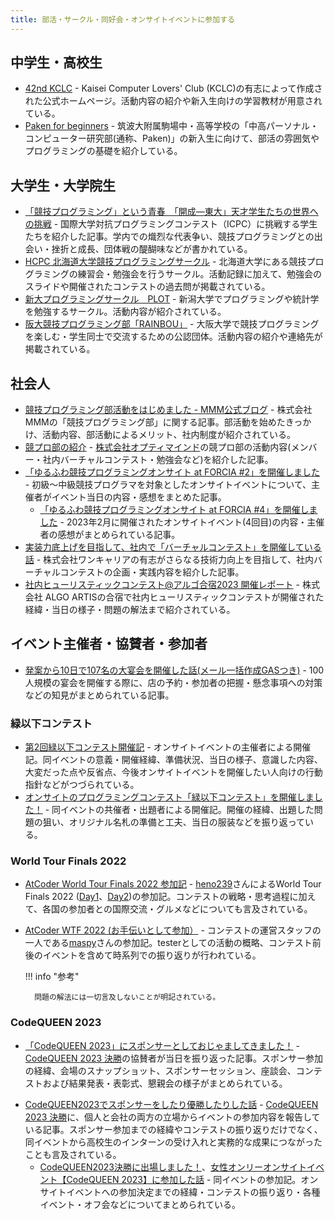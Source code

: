 ```yaml
---
title: 部活・サークル・同好会・オンサイトイベントに参加する
---
```


## 中学生・高校生

- [42nd KCLC](https://kclc-kaisei.github.io/index.html) - Kaisei Computer Lovers' Club (KCLC)の有志によって作成された公式ホームページ。活動内容の紹介や新入生向けの学習教材が用意されている。
- [Paken for beginners](https://tkpaken.github.io/beginners/) - 筑波大附属駒場中・高等学校の「中高パーソナル・コンピューター研究部(通称、Paken)」の新入生に向けて、部活の雰囲気やプログラミングの基礎を紹介している。

## 大学生・大学院生

- [「競技プログラミング」という青春　「開成―東大」天才学生たちの世界への挑戦](https://www.dailyshincho.jp/article/2021/04140602/) - 国際大学対抗プログラミングコンテスト（ICPC）に挑戦する学生たちを紹介した記事。学内での熾烈な代表争い、競技プログラミングとの出会い・挫折と成長、団体戦の醍醐味などが書かれている。
- [HCPC 北海道大学競技プログラミングサークル](https://hcpc-hokudai.github.io/) - 北海道大学にある競技プログラミングの練習会・勉強会を行うサークル。活動記録に加えて、勉強会のスライドや開催されたコンテストの過去問が掲載されている。
- [新大プログラミングサークル　PLOT](https://twitter.com/plot_niigata) - 新潟大学でプログラミングや統計学を勉強するサークル。活動内容が紹介されている。
- [阪大競技プログラミング部「RAINBOU」](https://rainbou.org/) - 大阪大学で競技プログラミングを楽しむ・学生同士で交流するための公認団体。活動内容の紹介や連絡先が掲載されている。

## 社会人

- [競技プログラミング部活動をはじめました - MMM公式ブログ](https://blog.mmmcorp.co.jp/blog/2020/12/26/competitive-programming-club/) - 株式会社MMMの「競技プログラミング部」に関する記事。部活動を始めたきっかけ、活動内容、部活動によるメリット、社内制度が紹介されている。
- [競プロ部の紹介](https://note.com/t_fuki889/n/nc4ecec3265e2) - [株式会社オプティマインド](https://www.optimind.tech/)の競プロ部の活動内容(メンバー・社内バーチャルコンテスト・勉強会など)を紹介した記事。
- [「ゆるふわ競技プログラミングオンサイト at FORCIA #2」を開催しました](https://www.forcia.com/blog/001393.html) - 初級〜中級競技プログラマを対象としたオンサイトイベントについて、主催者がイベント当日の内容・感想をまとめた記事。
    - [「ゆるふわ競技プログラミングオンサイト at FORCIA #4」を開催しました](https://www.forcia.com/blog/002620.html) - 2023年2月に開催されたオンサイトイベント(4回目)の内容・主催者の感想がまとめられている記事。
- [実装力底上げを目指して、社内で「バーチャルコンテスト」を開催している話](https://note.com/dev_onecareer/n/n5f486629806d) - 株式会社ワンキャリアの有志がさらなる技術力向上を目指して、社内バーチャルコンテストの企画・実践内容を紹介した記事。
- [社内ヒューリスティックコンテスト@アルゴ合宿2023 開催レポート](https://media.algo-artis.com/posts/bN4vP1cR) - 株式会社 ALGO ARTISの合宿で社内ヒューリスティックコンテストが開催された経緯・当日の様子・問題の解法まで紹介されている。

## イベント主催者・協賛者・参加者

- [発案から10日で107名の大宴会を開催した話(メール一括作成GASつき)](https://d-burioden.hateblo.jp/entry/2023/04/03/043035) - 100人規模の宴会を開催する際に、店の予約・参加者の把握・懸念事項への対策などの知見がまとめられている記事。

### 緑以下コンテスト

- [第2回緑以下コンテスト開催記](https://kusirara.hatenablog.com/entry/2023/12/04/134934) - オンサイトイベントの主催者による開催記。同イベントの意義・開催経緯、準備状況、当日の様子、意識した内容、大変だった点や反省点、今後オンサイトイベントを開催したい人向けの行動指針などがつづられている。
- [オンサイトのプログラミングコンテスト「緑以下コンテスト」を開催しました！](https://deuteridayo.hateblo.jp/entry/2023/12/05/211915) - 同イベントの共催者・出題者による開催記。開催の経緯、出題した問題の狙い、オリジナル名札の準備と工夫、当日の服装などを振り返っている。

### World Tour Finals 2022

- [AtCoder World Tour Finals 2022 参加記](https://heno239.hatenablog.com/entry/2023/09/10/133932) - [heno239](https://atcoder.jp/users/heno239)さんによるWorld Tour Finals 2022 ([Day1](https://atcoder.jp/contests/wtf22-day1)、[Day2](https://atcoder.jp/contests/wtf22-day2))の参加記。コンテストの戦略・思考過程に加えて、各国の参加者との国際交流・グルメなどについても言及されている。

- [AtCoder WTF 2022 (お手伝いとして参加）](https://maspypy.com/atcoder-wtf-2022-%e3%81%8a%e6%89%8b%e4%bc%9d%e3%81%84%e3%81%a8%e3%81%97%e3%81%a6%e5%8f%82%e5%8a%a0%ef%bc%89) - コンテストの運営スタッフの一人である[maspy](https://atcoder.jp/users/maspy)さんの参加記。testerとしての活動の概略、コンテスト前後のイベントを含めて時系列での振り返りが行われている。

    !!! info "参考"

        問題の解法には一切言及しないことが明記されている。

### CodeQUEEN 2023

<!-- markdown-link-check-disable -->

- [「CodeQUEEN 2023」にスポンサーとしておじゃましてきました！](https://note.e-seikatsu.info/n/n423fde3ccf32) - [CodeQUEEN 2023 決勝](https://atcoder.jp/contests/codequeen2023-final-open)の協賛者が当日を振り返った記事。スポンサー参加の経緯、会場のスナップショット、スポンサーセッション、座談会、コンテストおよび結果発表・表彰式、懇親会の様子がまとめられている。

<!-- markdown-link-check-enable -->

- [CodeQUEEN2023でスポンサーをしたり優勝したりした話](https://www.forcia.com/blog/002760.html) - [CodeQUEEN 2023 決勝](https://atcoder.jp/contests/codequeen2023-final-open)に、個人と会社の両方の立場からイベントの参加内容を報告している記事。スポンサー参加までの経緯やコンテストの振り返りだけでなく、同イベントから高校生のインターンの受け入れと実務的な成果につながったことも言及されている。
    - [CodeQUEEN2023決勝に出場しました！](https://ayuna-stpyko.github.io/my_blog/archive/20231023.html)、[女性オンリーオンサイトイベント【CodeQUEEN 2023】に参加した話](https://d-burioden.hateblo.jp/entry/2023/10/23/220439) - 同イベントの参加記。オンサイトイベントへの参加決定までの経緯・コンテストの振り返り・各種イベント・オフ会などについてまとめられている。
